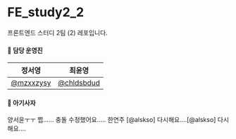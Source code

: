 # FE_study2_2

프론트엔드 스터디 2팀 (2) 레포입니다.

#### 🦁 담당 운영진

| 정서영                                   | 최윤영                                     |
| ---------------------------------------- | ------------------------------------------ |
| [@mzxxzysy](https://github.com/mzxxzysy) | [@chldsbdud](https://github.com/chldsbdud) |

#### 🦁 아기사자

양서윤ㅜㅜ 쩝...... 충돌 수정했어요.....
한연주
[@alskso]  다시해요....[@alskso]  다시해요....